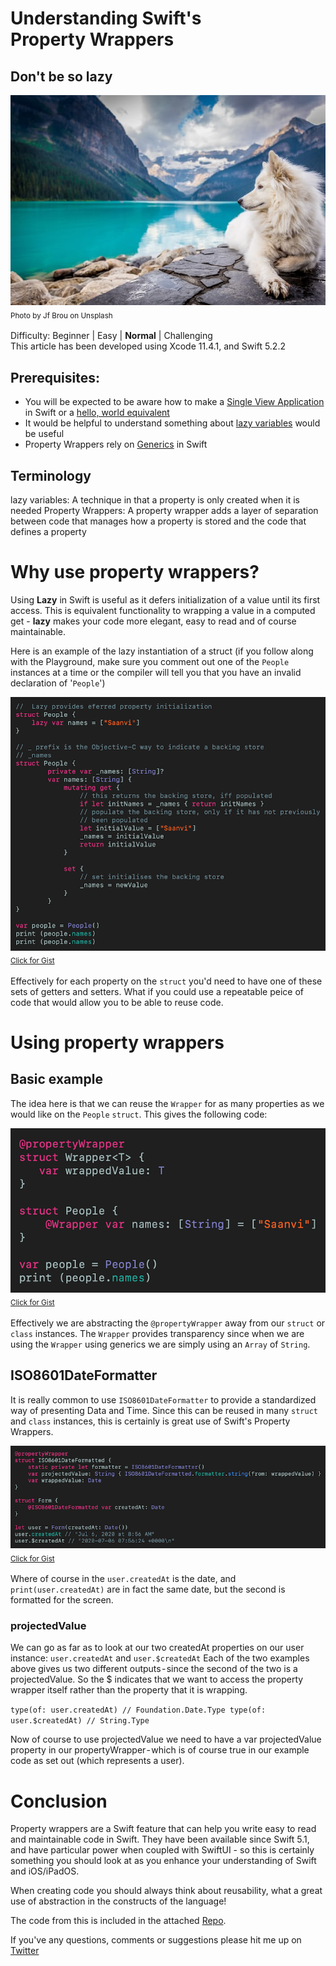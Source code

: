 # Understanding Swift's Property Wrappers
## Don't be so lazy

![Photo by Jf Brou on Unsplash](Images/photo-1504208434309-cb69f4fe52b0.jpeg)<br/>
<sub>Photo by Jf Brou on Unsplash<sub>

Difficulty: Beginner | Easy | **Normal** | Challenging<br/>
This article has been developed using Xcode 11.4.1, and Swift 5.2.2

## Prerequisites: 
* You will be expected to be aware how to make a [Single View Application](https://medium.com/swlh/your-first-ios-application-using-xcode-9983cf6efb71) in Swift or a [hello, world equivalent](https://medium.com/swlh/your-first-ios-application-using-xcode-9983cf6efb71)
* It would be helpful to understand something about [lazy variables](https://medium.com/@stevenpcurtis.sc/the-lazy-variables-what-and-why-in-swift-619cb951ee0f) would be useful
* Property Wrappers rely on [Generics](https://medium.com/better-programming/generics-in-swift-aa111f1c549) in Swift

## Terminology
lazy variables: A technique in that a property is only created when it is needed
Property Wrappers: A property wrapper adds a layer of separation between code that manages how a property is stored and the code that defines a property

# Why use property wrappers?
Using **Lazy** in Swift is useful as it defers initialization of a value until its first access. This is equivalent functionality to wrapping a value in a computed get - **lazy** makes your code more elegant, easy to read and of course maintainable.

Here is an example of the lazy instantiation of a struct (if you follow along with the Playground, make sure you comment out one of the `People` instances at a  time or the compiler will tell you that you have an invalid declaration of '`People`')

![lazyexample](Images/lazyexample.png)<br>
<sub>[Click for Gist](https://gist.github.com/stevencurtis/9e308e798dac9ca99cbb873b0e27fd7c)<sub>

Effectively for each property on the `struct` you'd need to have one of these sets of getters and setters. What if you could use a repeatable peice of code that would allow you to be able to reuse code.

# Using property wrappers
## Basic example
The idea here is that we can reuse the `Wrapper` for as many properties as we would like on the `People` `struct`. This gives the following code:

![simplepropertywrapper](Images/simplepropertywrapper.png)<br>
<sub>[Click for Gist](https://gist.github.com/stevencurtis/e1364d8e99c3ddf5f0c6decf00526ae9)<sub>

Effectively we are abstracting the `@propertyWrapper` away from our `struct` or `class` instances. The `Wrapper` provides transparency since when we are using the `Wrapper` using generics we are simply using an `Array` of `String`. 

## ISO8601DateFormatter
It is really common to use `ISO8601DateFormatter` to provide a standardized way of presenting Data and Time. Since this can be reused in many `struct` and `class` instances, this is certainly is great use of Swift's Property Wrappers.

![isopropertywrapper](Images/isopropertywrapper.png)<br>
<sub>[Click for Gist](https://gist.github.com/stevencurtis/a85e78e35b8fcf7545cf60ff26936ae3)<sub>

Where of course in the `user.createdAt` is the date, and `print(user.createdAt)` are in fact the same date, but the second is formatted for the screen.

### projectedValue

We can go as far as to look at our two createdAt properties on our user instance: `user.createdAt` and `user.$createdAt`
Each of the two examples above gives us two different outputs - since the second of the two is a projectedValue.
So the $ indicates that we want to access the property wrapper itself rather than the property that it is wrapping.

`type(of: user.createdAt) // Foundation.Date.Type
type(of: user.$createdAt) // String.Type`

Now of course to use projectedValue we need to have a var projectedValue property in our propertyWrapper - which is of course true in our example code as set out (which represents a user).

# Conclusion
Property wrappers are a Swift feature that can help you write easy to read and maintainable code in Swift. They have been available since Swift 5.1, and have particular power when coupled with SwiftUI - so this is certainly something you should look at as you enhance your understanding of Swift and iOS/iPadOS. 

When creating code you should always think about reusability, what a great use of abstraction in the constructs of the language!

The code from this is included in the attached [Repo](https://github.com/stevencurtis/SwiftCoding/tree/master/PropertyWrappers). 

If you've any questions, comments or suggestions please hit me up on [Twitter](https://twitter.com/stevenpcurtis) 
